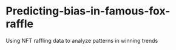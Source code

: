 # Predicting-bias-in-famous-fox-raffle
Using NFT raffling data to analyze patterns in winning trends
